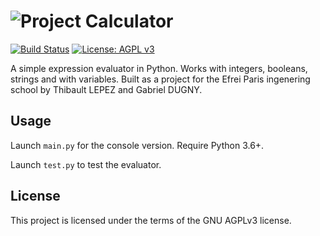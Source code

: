 ![Project Calculator](https://i.imgur.com/VW49Ez0.png)
======================================================

[![Build Status](https://travis-ci.com/SoFolichon/ProjectCalculator.svg?token=p5pFoFaqAiLRDSEHnrdp&branch=master)](https://travis-ci.com/SoFolichon/ProjectCalculator) [![License: AGPL v3](https://img.shields.io/badge/License-AGPL%20v3-blue.svg)](https://www.gnu.org/licenses/agpl-3.0)

A simple expression evaluator in Python. Works with integers, booleans, strings and with variables.
Built as a project for the Efrei Paris ingenering school by Thibault LEPEZ and Gabriel DUGNY.


Usage
-----
Launch `main.py` for the console version. Require Python 3.6+.

Launch `test.py` to test the evaluator.


License
-------
This project is licensed under the terms of the GNU AGPLv3 license.

